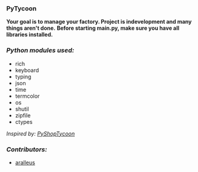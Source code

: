 ### PyTycoon

**Your goal is to manage your factory. Project is indevelopment and many things aren't done.**
**Before starting main.py, make sure you have all libraries installed.**

### ***Python modules used:***
  - rich
  - keyboard
  - typing
  - json
  - time
  - termcolor
  - os
  - shutil
  - zipfile
  - ctypes

*Inspired by: [PyShopTycoon](https://github.com/Victor0596647/PyShopTycoon)*

### ***Contributors:***
  - [aralleus](https://github.com/aralleus)
